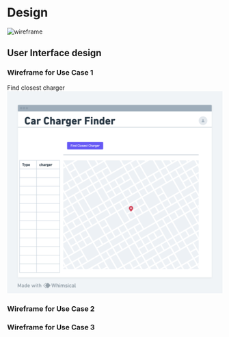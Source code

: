 # Design

![wireframe](https://whimsical.com/car-charger-finder-NUFyVrBWPRM2LNXFvTtVC4)

## User Interface design
### Wireframe for Use Case 1
Find closest charger
![Wireframe](Images/wireframeUC1.png)


### Wireframe for Use Case 2


### Wireframe for Use Case 3

